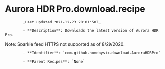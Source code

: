 # Aurora HDR Pro.download.recipe

            _Last updated 2021-12-23 20:01:50Z_

            - **Description**: Downloads the latest version of Aurora HDR Pro.

Note: Sparkle feed HTTPS not supported as of 8/29/2020.

            - **Identifier**: `com.github.homebysix.download.AuroraHDRPro`

            - **Parent Recipes**: `None`
